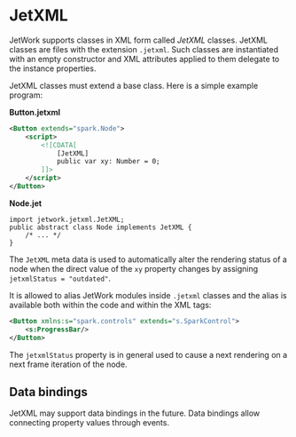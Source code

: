 # JetXML

JetWork supports classes in XML form called *JetXML* classes. JetXML classes are files with the extension `.jetxml`. Such classes are instantiated with an empty constructor and XML attributes applied to them delegate to the instance properties.

JetXML classes must extend a base class. Here is a simple example program:

**Button.jetxml**

```xml
<Button extends="spark.Node">
    <script>
        <![CDATA[
            [JetXML]
            public var xy: Number = 0;
        ]]>
    </script>
</Button>
```

**Node.jet**

```
import jetwork.jetxml.JetXML;
public abstract class Node implements JetXML {
    /* ... */
}
```

The `JetXML` meta data is used to automatically alter the rendering status of a node when the direct value of the `xy` property changes by assigning `jetxmlStatus = "outdated"`.

It is allowed to alias JetWork modules inside `.jetxml` classes and the alias is available both within the code and within the XML tags:

```xml
<Button xmlns:s="spark.controls" extends="s.SparkControl">
    <s:ProgressBar/>
</Button>
```

The `jetxmlStatus` property is in general used to cause a next rendering on a next frame iteration of the node.

## Data bindings

JetXML may support data bindings in the future. Data bindings allow connecting property values through events.
